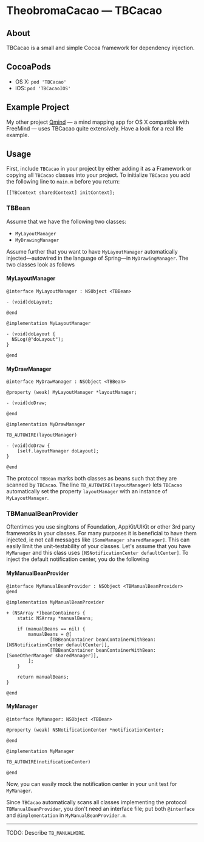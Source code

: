 # TheobromaCacao — TBCacao

## About

TBCacao is a small and simple Cocoa framework for dependency injection.

## CocoaPods

* OS X: `pod 'TBCacao'`
* iOS: `pod 'TBCacaoIOS'`

## Example Project
My other project [Qmind](https://github.com/qvacua/qmind) — a mind mapping app for OS X compatible with FreeMind — uses TBCacao quite extensively. Have a look for a real life example.

## Usage

First, include `TBCacao` in your project by either adding it as a Framework or copying all `TBCacao` classes into your project. To initialize `TBCacao` you add the following line to `main.m` before you return:
```objc
[[TBContext sharedContext] initContext];
```

### TBBean

Assume that we have the following two classes:
* `MyLayoutManager`
* `MyDrawingManager`

Assume further that you want to have `MyLayoutManager` automatically injected—autowired in the language of Spring—in `MyDrawingManager`. The two classes look as follows

#### MyLayoutManager
```objc
@interface MyLayoutManager : NSObject <TBBean>

- (void)doLayout;

@end

@implementation MyLayoutManager

- (void)doLayout {
  NSLog(@"doLayout");
}

@end
```

#### MyDrawManager
```objc
@interface MyDrawManager : NSObject <TBBean>

@property (weak) MyLayoutManager *layoutManager;

- (void)doDraw;

@end

@implementation MyDrawManager

TB_AUTOWIRE(layoutManager)

- (void)doDraw {
	[self.layoutManager doLayout];
}

@end
```

The protocol `TBBean` marks both classes as beans such that they are scanned by `TBCacao`. The line `TB_AUTOWIRE(layoutManager)` lets `TBCacao` automatically set the property `layoutManager` with an instance of `MyLayoutManager`.

### TBManualBeanProvider

Oftentimes you use singltons of Foundation, AppKit/UIKit or other 3rd party frameworks in your classes. For many purposes it is beneficial to have them injected, ie not call messages like `[SomeManager sharedManager]`. This can easily limit the unit-testability of your classes. Let's assume that you have `MyManager` and this class uses `[NSNotificationCenter defaultCenter]`. To inject the default notification center, you do the following

#### MyManualBeanProvider
```objc
@interface MyManualBeanProvider : NSObject <TBManualBeanProvider>
@end

@implementation MyManualBeanProvider

+ (NSArray *)beanContainers {
    static NSArray *manualBeans;

    if (manualBeans == nil) {
        manualBeans = @[
                [TBBeanContainer beanContainerWithBean:[NSNotificationCenter defaultCenter]],
                [TBBeanContainer beanContainerWithBean:[SomeOtherManager sharedManager]],
        ];
    }

    return manualBeans;
}

@end
```

#### MyManager
```objc
@interface MyManager: NSObject <TBBean>

@property (weak) NSNotificationCenter *notificationCenter;

@end

@implementation MyManager

TB_AUTOWIRE(notificationCenter)

@end
```

Now, you can easily mock the notification center in your unit test for `MyManager`.

Since `TBCacao` automatically scans all classes implementing the protocol `TBManualBeanProvider`, you don't need an interface file; put both `@interface` and `@implementation` in `MyManualBeanProvider.m`.

- - -

TODO: Describe `TB_MANUALWIRE`.
